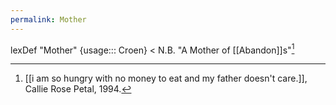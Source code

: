 ```yaml
---
permalink: Mother
---
```

lexDef "Mother" {usage::: Croen} < N.B. "A Mother of [[Abandon]]s"[^MotherCroen]

[^MotherCroen]: [[i am so hungry with no money to eat and my father doesn't care.]], Callie Rose Petal, 1994.
